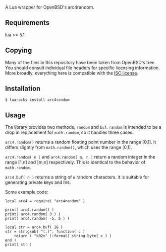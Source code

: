 A Lua wrapper for OpenBSD's arc4random.


Requirements
------------

lua >= 5.1


Copying
-------

Many of the files in this repository have been taken from OpenBSD's
tree. You should consult individual file headers for specific licensing
information. More broadly, everything here is compatible with the [ISC
license][ISC].

[ISC]: http://en.wikipedia.org/wiki/ISC_license


Installation
------------

	$ luarocks install arc4random


Usage
-----

The library provides two methods, `random` and `buf`. `random` is
intended to be a drop in replacement for `math.random`, so it handles
three cases.

`arc4.random()` returns a random floating point number in the range
[0,1]. It differs slightly from `math.random()`, which uses the range
[0,1).

`arc4.random( n )` and `arc4.random( m, n )` return a random integer in
the range [1,n] and [m,n] respectively. This is identical to the
behavior of `math.random`.

`arc4.buf( n )` returns a string of `n` random characters. It is
suitable for generating private keys and IVs.

Some example code:

	local arc4 = require( "arc4random" )
	
	print( arc4.random() )
	print( arc4.random( 3 ) )
	print( arc4.random( -5, 5 ) )
	
	local str = arc4.buf( 16 )
	str = str:gsub( "(.)", function( c )
		return ( "%02x" ):format( string.byte( c ) )
	end )
	print( str )
